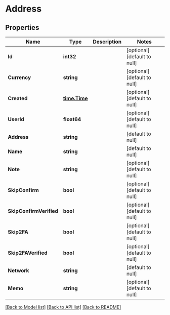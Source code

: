 # Address

## Properties
Name | Type | Description | Notes
------------ | ------------- | ------------- | -------------
**Id** | **int32** |  | [optional] [default to null]
**Currency** | **string** |  | [optional] [default to null]
**Created** | [**time.Time**](time.Time.md) |  | [optional] [default to null]
**UserId** | **float64** |  | [optional] [default to null]
**Address** | **string** |  | [default to null]
**Name** | **string** |  | [default to null]
**Note** | **string** |  | [optional] [default to null]
**SkipConfirm** | **bool** |  | [optional] [default to null]
**SkipConfirmVerified** | **bool** |  | [optional] [default to null]
**Skip2FA** | **bool** |  | [optional] [default to null]
**Skip2FAVerified** | **bool** |  | [optional] [default to null]
**Network** | **string** |  | [default to null]
**Memo** | **string** |  | [optional] [default to null]

[[Back to Model list]](../README.md#documentation-for-models) [[Back to API list]](../README.md#documentation-for-api-endpoints) [[Back to README]](../README.md)


